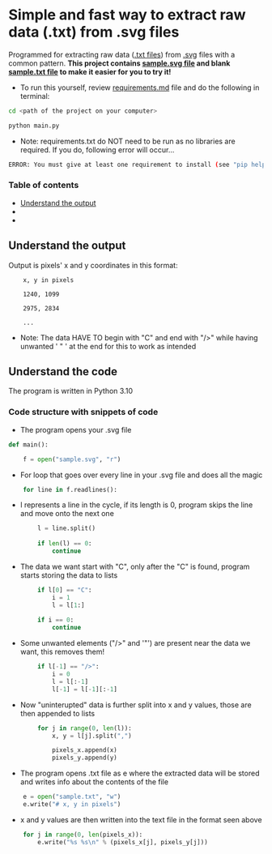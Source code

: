 # Simple and fast way to extract raw data (.txt) from .svg files

Programmed for extracting raw data (<a href="https://en.wikipedia.org/wiki/Text_file" target="_blank">.txt files</a>) from <a href="https://en.wikipedia.org/wiki/Scalable_Vector_Graphics" target="_blank">.svg</a> files with a common pattern. <b>This project contains <a href="https://github.com/scraptechguy/.svgDataExtractor/blob/main/sample.svg" targer="_blank">sample.svg file</a> and blank <a href="https://github.com/scraptechguy/.svgDataExtractor/blob/main/sample.txt" target="_blank">sample.txt file</a> to make it easier for you to try it!</b>

+ To run this yourself, review <a href="https://github.com/scraptechguy/.svgDataExtractor/blob/main/requirements.md" target="_blank">requirements.md</a> file and do the following in terminal: 

```sh
cd <path of the project on your computer>
```

```sh
python main.py
```

+ Note: requirements.txt do NOT need to be run as no libraries are required. If you do, following error will occur...

```sh
ERROR: You must give at least one requirement to install (see "pip help install")
``` 

### Table of contents

+ <a href="https://github.com/scraptechguy/.svgDataExtractor#understand-the-output">Understand the output</a>
+ <a href=""></a>
+ <a href=""></a>

## Understand the output

Output is pixels' x and y coordinates in this format: 

```zh
    x, y in pixels 

    1240, 1099

    2975, 2834

    ...
```

+ Note: The data HAVE TO begin with "C" and end with "/>" while having unwanted ' " ' at the end for this to work as intended 

## Understand the code 

The program is written in Python 3.10

### Code structure with snippets of code 

+ The program opens your .svg file 

```py
def main():

    f = open("sample.svg", "r")
```

+ For loop that goes over every line in your .svg file and does all the magic 

```py
    for line in f.readlines():
```

+ l represents a line in the cycle, if its length is 0, program skips the line and move onto the next one 

```py
        l = line.split()
    
        if len(l) == 0:
            continue 
```

+ The data we want start with "C", only after the "C" is found, program starts storing the data to lists

```py
        if l[0] == "C":
            i = 1
            l = l[1:]
            
        if i == 0:
            continue
```

+ Some unwanted elements ("/>" and '"') are present near the data we want, this removes them!

```py 
        if l[-1] == "/>":
            i = 0
            l = l[:-1]
            l[-1] = l[-1][:-1]
```

+ Now "uninterupted" data is further split into x and y values, those are then appended to lists 

```py
        for j in range(0, len(l)):
            x, y = l[j].split(",") 

            pixels_x.append(x)
            pixels_y.append(y)
```

+ The program opens .txt file as e where the extracted data will be stored and writes info about the contents of the file  

```py
    e = open("sample.txt", "w")
    e.write("# x, y in pixels")
```

+ x and y values are then written into the text file in the format seen above

```py
    for j in range(0, len(pixels_x)):
        e.write("%s %s\n" % (pixels_x[j], pixels_y[j]))
```
